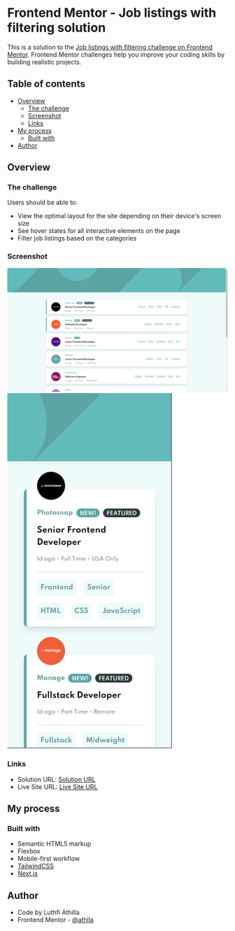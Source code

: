 # Frontend Mentor - Job listings with filtering solution

This is a solution to the [Job listings with filtering challenge on Frontend Mentor](https://www.frontendmentor.io/challenges/job-listings-with-filtering-ivstIPCt). Frontend Mentor challenges help you improve your coding skills by building realistic projects.

## Table of contents

- [Overview](#overview)
  - [The challenge](#the-challenge)
  - [Screenshot](#screenshot)
  - [Links](#links)
- [My process](#my-process)
  - [Built with](#built-with)
- [Author](#author)

## Overview

### The challenge

Users should be able to:

- View the optimal layout for the site depending on their device's screen size
- See hover states for all interactive elements on the page
- Filter job listings based on the categories

### Screenshot

![Desktop](./screenshots/desktop.png)
![Mobile](./screenshots/mobile.png)

### Links

- Solution URL: [Solution URL](https://www.frontendmentor.io/solutions/job-listing-using-nextjs-typescript-tailwindcss-QX8PKsAdm)
- Live Site URL: [Live Site URL](https://job-listing-athlla.vercel.app/)

## My process

### Built with

- Semantic HTML5 markup
- Flexbox
- Mobile-first workflow
- [TailwindCSS](https://tailwindcss.com/)
- [Next.js](https://nextjs.org/)

## Author

- Code by Luthfi Athilla
- Frontend Mentor - [@athlla](https://www.frontendmentor.io/profile/athlla)
